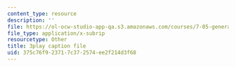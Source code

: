 ```yaml
---
content_type: resource
description: ''
file: https://ol-ocw-studio-app-qa.s3.amazonaws.com/courses/7-05-general-biochemistry-spring-2020/375c76f923717c372574ee2f214d3f68_33w-baH49rA.srt
file_type: application/x-subrip
resourcetype: Other
title: 3play caption file
uid: 375c76f9-2371-7c37-2574-ee2f214d3f68
---
```

